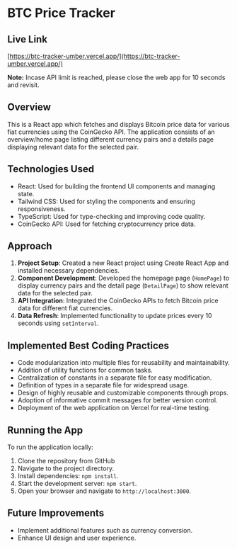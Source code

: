 # BTC Price Tracker

## Live Link

[https://btc-tracker-umber.vercel.app/](https://btc-tracker-umber.vercel.app/)

**Note:** Incase API limit is reached, please close the web app for 10 seconds and revisit.

## Overview
This is a React app which fetches and displays Bitcoin price data for various fiat currencies using the CoinGecko API. The application consists of an overview/home page listing different currency pairs and a details page displaying relevant data for the selected pair.

## Technologies Used
- React: Used for building the frontend UI components and managing state.
- Tailwind CSS: Used for styling the components and ensuring responsiveness.
- TypeScript: Used for type-checking and improving code quality.
- CoinGecko API: Used for fetching cryptocurrency price data.

## Approach
1. **Project Setup**: Created a new React project using Create React App and installed necessary dependencies.
2. **Component Development**: Developed the homepage page (`HomePage`) to display currency pairs and the detail page (`DetailPage`) to show relevant data for the selected pair.
3. **API Integration**: Integrated the CoinGecko APIs to fetch Bitcoin price data for different fiat currencies.
6. **Data Refresh**: Implemented functionality to update prices every 10 seconds using `setInterval`.

## Implemented Best Coding Practices

- Code modularization into multiple files for reusability and maintainability.
- Addition of utility functions for common tasks.
- Centralization of constants in a separate file for easy modification.
- Definition of types in a separate file for widespread usage.
- Design of highly reusable and customizable components through props.
- Adoption of informative commit messages for better version control.
- Deployment of the web application on Vercel for real-time testing.

## Running the App
To run the application locally:
1. Clone the repository from GitHub
2. Navigate to the project directory.
3. Install dependencies: `npm install`.
4. Start the development server: `npm start`.
5. Open your browser and navigate to `http://localhost:3000`.


## Future Improvements
- Implement additional features such as currency conversion.
- Enhance UI design and user experience.